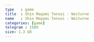 ```yaml
---
type   : game
title  : Shin Megami Tensei - Nocturne
name   : Shin Megami Tensei - Nocturne
categories: [game]
telegram : 1509
size: 1.3 GB
---
```



